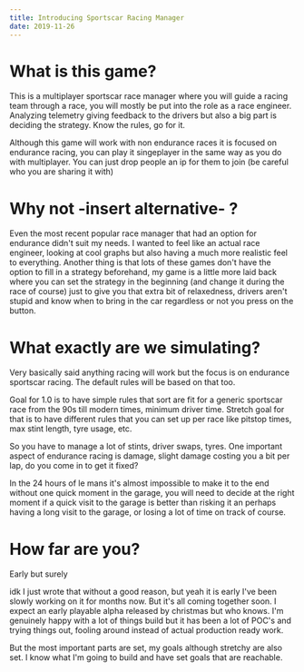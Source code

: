 ```yaml
---
title: Introducing Sportscar Racing Manager
date: 2019-11-26
---
```


# What is this game?

This is a multiplayer sportscar race manager where you will guide a racing team through a race, you will mostly be put into the role as a race engineer. 
Analyzing telemetry giving feedback to the drivers but also a big part is deciding the strategy. Know the rules, go for it. 

Although this game will work with non endurance races it is focused on endurance racing, you can play it singeplayer in the same way as you do with multiplayer. You can just drop people an ip for them to join (be careful who you are sharing it with)

# Why not -insert alternative- ?

Even the most recent popular race manager that had an option for endurance didn't suit my needs. I wanted to feel like an actual race engineer, looking at cool graphs but also having a much more realistic feel to everything. Another thing is that lots of these games don't have the option to fill in a strategy beforehand, my game is a little more laid back where you can set the strategy in the beginning (and change it during the race of course) just to give you that extra bit of relaxedness, drivers aren't stupid and know when to bring in the car regardless or not you press on the button. 


# What exactly are we simulating?

Very basically said anything racing will work but the focus is on endurance sportscar racing. The default rules will be based on that too.

Goal for 1.0 is to have simple rules that sort are fit for a generic sportscar race from the 90s till modern times, minimum driver time. Stretch goal for that is to have different rules that you can set up per race like pitstop times, max stint length, tyre usage, etc. 

So you have to manage a lot of stints, driver swaps, tyres. One important aspect of endurance racing is damage, slight damage costing you a bit per lap, do you come in to get it fixed?

In the 24 hours of le mans it's almost impossible to make it to the end without one quick moment in the garage, you will need to decide at the right moment if a quick visit to the garage is better than risking it an perhaps having a long visit to the garage, or losing a lot of time on track of course.


# How far are you?
Early but surely

idk I just wrote that without a good reason, but yeah it is early I've been slowly working on it for months now. But it's all coming together soon. I expect an early playable alpha released by christmas but who knows. I'm genuinely happy with a lot of things build but it has been a lot of POC's and trying things out, fooling around instead of actual production ready work.

But the most important parts are set, my goals although stretchy are also set. I know what I'm going to build and have set goals that are reachable. 

